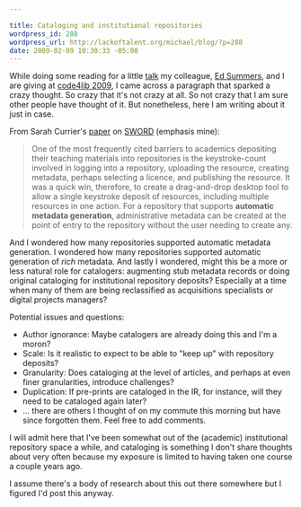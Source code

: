 ```yaml
--- 

title: Cataloging and institutional repositories
wordpress_id: 288
wordpress_url: http://lackoftalent.org/michael/blog/?p=288
date: 2009-02-09 10:30:33 -05:00
---
```

While doing some reading for a little <a href="http://code4lib.org/conference/2009/schedule#hcal10">talk</a> my colleague, <a href="http://inkdroid.org/ehs">Ed Summers</a>, and I are giving at <a href="http://code4lib.org/conference/2009">code4lib 2009</a>, I came across a paragraph that sparked a crazy thought.  So crazy that it's not crazy at all.  So not crazy that I am sure other people have thought of it.  But nonetheless, here I am writing about it just in case.

From Sarah Currier's <a href="http://www.elearning.ac.uk/features/sword">paper</a> on <a href="http://www.swordapp.org/">SWORD</a> (emphasis mine):<blockquote>One of the most frequently cited barriers to academics depositing their teaching materials into repositories is the keystroke-count involved in logging into a repository, uploading the resource, creating metadata, perhaps selecting a licence, and publishing the resource. It was a quick win, therefore, to create a drag-and-drop desktop tool to allow a single keystroke deposit of resources, including multiple resources in one action. For a repository that supports <b>automatic metadata generation</b>, administrative metadata can be created at the point of entry to the repository without the user needing to create any.</blockquote> 

And I wondered how many repositories supported automatic metadata generation.  I wondered how many repositories supported automatic generation of <em>rich</em> metadata.  And lastly I wondered, might this be a more or less natural role for catalogers: augmenting stub metadata records or doing original cataloging for institutional repository deposits?  Especially at a time when many of them are being reclassified as acquisitions specialists or digital projects managers?

Potential issues and questions:<ul>
	<li>Author ignorance: Maybe catalogers are already doing this and I'm a moron?</li>
	<li>Scale: Is it realistic to expect to be able to "keep up" with repository deposits?</li>
	<li>Granularity: Does cataloging at the level of articles, and perhaps at even finer granularities, introduce challenges?</li>
	<li>Duplication: If pre-prints are cataloged in the IR, for instance, will they need to be cataloged again later?</li>
	<li>... there are others I thought of on my commute this morning but have since forgotten them.  Feel free to add comments.</li>
</ul>

I will admit here that I've been somewhat out of the (academic) institutional repository space a while, and cataloging is something I don't share thoughts about very often because my exposure is limited to having taken one course a couple years ago.  

I assume there's a body of research about this out there somewhere but I figured I'd post this anyway.
